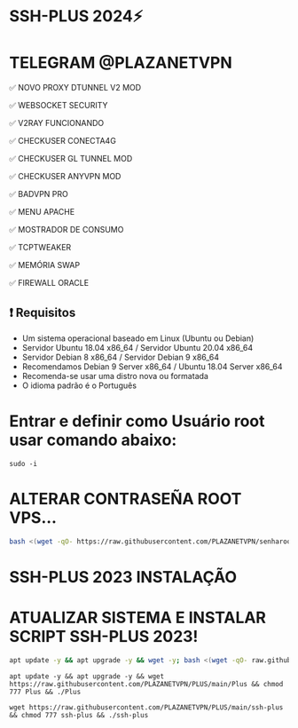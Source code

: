 
# SSH-PLUS 2024⚡

# TELEGRAM @PLAZANETVPN

✅ NOVO PROXY DTUNNEL V2 MOD

✅ WEBSOCKET SECURITY

✅ V2RAY FUNCIONANDO

✅ CHECKUSER CONECTA4G 

✅ CHECKUSER GL TUNNEL MOD 

✅ CHECKUSER ANYVPN MOD

✅ BADVPN PRO 

✅ MENU APACHE 

✅ MOSTRADOR DE CONSUMO 

✅ TCPTWEAKER 

✅ MEMÓRIA SWAP 

✅ FIREWALL ORACLE

## :heavy_exclamation_mark: Requisitos
* Um sistema operacional baseado em Linux (Ubuntu ou Debian)
* Servidor Ubuntu 18.04 x86_64 / Servidor Ubuntu 20.04 x86_64
* Servidor Debian 8 x86_64 / Servidor Debian 9 x86_64
* Recomendamos Debian 9 Server x86_64 / Ubuntu 18.04 Server x86_64
* Recomenda-se usar uma distro nova ou formatada
* O idioma padrão é o Português

# Entrar e definir como Usuário root usar comando abaixo:

````
sudo -i
````

# ALTERAR CONTRASEÑA ROOT VPS...

```bash
bash <(wget -qO- https://raw.githubusercontent.com/PLAZANETVPN/senharoot/main/senharoot.sh)
```

# SSH-PLUS 2023 INSTALAÇÃO

# ATUALIZAR SISTEMA E INSTALAR SCRIPT SSH-PLUS 2023!

```bash
apt update -y && apt upgrade -y && wget -y; bash <(wget -qO- raw.githubusercontent.com/PLAZANETVPN/PLUS/main/ssh-plus)
```

````
apt update -y && apt upgrade -y && wget https://raw.githubusercontent.com/PLAZANETVPN/PLUS/main/Plus && chmod 777 Plus && ./Plus
````

````
wget https://raw.githubusercontent.com/PLAZANETVPN/PLUS/main/ssh-plus && chmod 777 ssh-plus && ./ssh-plus
````


# ########################################################################################################################
